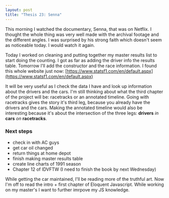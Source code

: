 ```yaml
---
layout: post
title: "Thesis 23: Senna"
---
```

This morning I watched the documentary, Senna, that was on Netflix. I thought the whole thing was very well made with the archival footage and the different angles. I was surprised by his strong faith which doesn't seem as noticeable today. I would watch it again.

Today I worked on cleaning and putting together my master results list to start doing the counting. I got as far as adding the driver info the results table. Tomorrow I'll add the constructor and the race information. I found this whole website just now: [https://www.statsf1.com/en/default.aspx](https://www.statsf1.com/en/default.aspx)

It will be very useful as I check the data I have and look up information about the drivers and the cars. I'm still thinking about what the third chapter of the project will be: racetracks or an annotated timeline. Going with racetracks gives the story it's third leg, because you already have the drivers and the cars. Making the annotated timeline would also be interesting because it's about the intersection of the three legs: **drivers** *in* **cars** *on* **racetracks**. 

### Next steps

* check in with AC guys
* get car oil changed
* return things at home depot
* finish making master results table
* create line charts of 1991 season
* Chapter 12 of IDVFTW (I need to finish the book by next Wednesday)

While getting the car maintained, I'll be reading more of the truthful art. Now I'm off to read the intro + first chapter of Eloquent Javascript. While working on my master's I want to further imrpove my JS knowledge.

